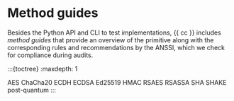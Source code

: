 # Method guides

Besides the Python API and CLI to test implementations, {{ cc }} includes
*method guides* that provide an overview of the primitive along with the
corresponding rules and recommendations by the ANSSI, which we check for
compliance during audits.

:::{toctree}
:maxdepth: 1

AES
ChaCha20
ECDH
ECDSA
Ed25519 <ed25519>
HMAC
RSAES
RSASSA
SHA
SHAKE
post-quantum
:::
